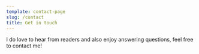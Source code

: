 ```yaml
---
template: contact-page
slug: /contact
title: Get in touch
---
```

I do love to hear from readers and also enjoy answering questions, feel free to contact me!